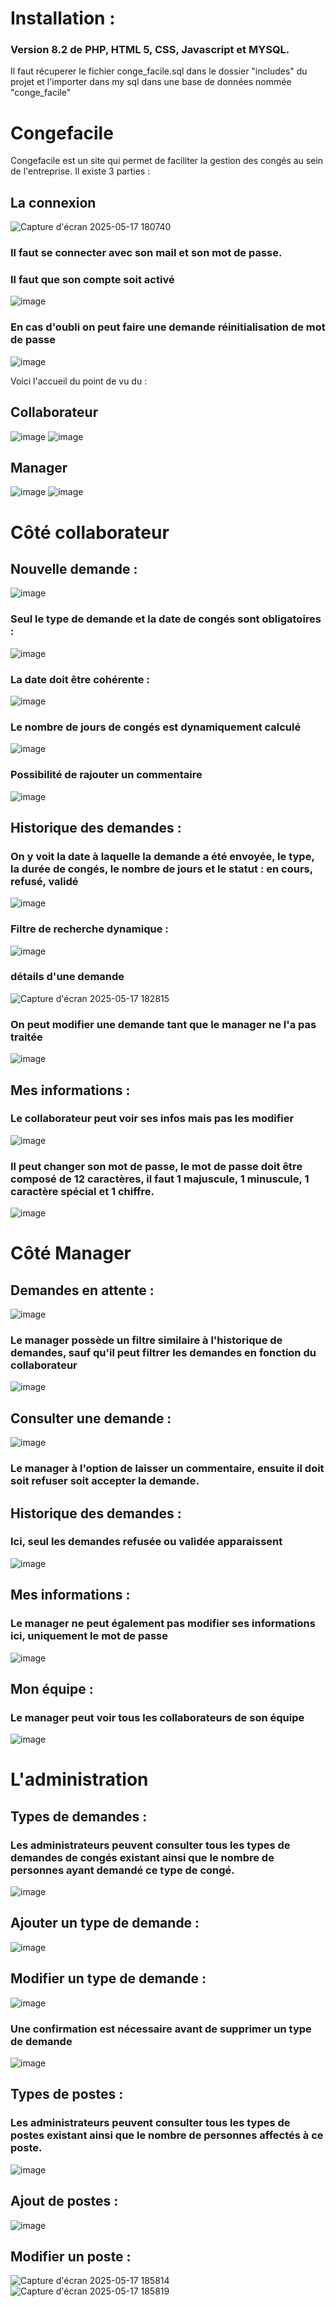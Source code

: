 # Installation :
### Version 8.2 de PHP, HTML 5, CSS, Javascript et MYSQL.
Il faut récuperer le fichier conge_facile.sql dans le dossier "includes" du projet et l'importer dans my sql dans une base de données nommée "conge_facile"


# Congefacile
Congefacile est un site qui permet de faciliter la gestion des congés au sein de l'entreprise.
Il existe 3 parties : 

## La connexion

![Capture d'écran 2025-05-17 180740](https://github.com/user-attachments/assets/63e456b3-4dac-4960-b493-0ddc366cfec4)

### Il faut se connecter avec son mail et son mot de passe.
### Il faut que son compte soit activé

![image](https://github.com/user-attachments/assets/12cb2c16-4d08-4f8c-86b2-01ce750b0f52)

### En cas d'oubli on peut faire une demande réinitialisation de mot de passe

![image](https://github.com/user-attachments/assets/c272627b-f562-4324-970a-06822532c53f)

Voici l'accueil du point de vu du :

## Collaborateur
![image](https://github.com/user-attachments/assets/3acde65a-e5ee-498b-827c-827208de0794)
![image](https://github.com/user-attachments/assets/b2fa54d9-7625-47f6-9345-d9f443bc2f43)

## Manager
![image](https://github.com/user-attachments/assets/4a6a3f60-1288-4936-a6aa-15511571d7bc)
![image](https://github.com/user-attachments/assets/81c4c763-3b6d-42b5-9271-04cb2045fbe2)

# Côté collaborateur
## Nouvelle demande : 
![image](https://github.com/user-attachments/assets/c6fe0cbf-ed8a-4499-b967-56fdf2f3349d)

### Seul le type de demande et la date de congés sont obligatoires : 
![image](https://github.com/user-attachments/assets/e13f4833-e704-4e5c-bfbd-1ce376ac67d2)

### La date doit être cohérente :
![image](https://github.com/user-attachments/assets/95f15a5a-268e-4237-8958-93006f9330b2)

### Le nombre de jours de congés est dynamiquement calculé
![image](https://github.com/user-attachments/assets/268188d9-e19e-466c-94f7-c0eac2c9a0df)

### Possibilité de rajouter un commentaire
![image](https://github.com/user-attachments/assets/c0685cfc-3c0c-4ee1-8dad-8eccbf68a14f)

## Historique des demandes :
### On y voit la date à laquelle la demande a été envoyée, le type, la durée de congés, le nombre de jours et le statut : en cours, refusé, validé
![image](https://github.com/user-attachments/assets/abf1c7de-299e-44c2-9063-8293c0369a6e)

### Filtre de recherche dynamique :
![image](https://github.com/user-attachments/assets/0660b51a-5451-43da-b2f7-fb4dc0f9936d)

### détails d'une demande
![Capture d'écran 2025-05-17 182815](https://github.com/user-attachments/assets/baee3c44-9205-47d0-9753-785aa93eda6f)

### On peut modifier une demande tant que le manager ne l'a pas traitée
![image](https://github.com/user-attachments/assets/6e27f3ff-fe8e-4150-8884-914f474cb9d3)

## Mes informations :
### Le collaborateur peut voir ses infos mais pas les modifier
![image](https://github.com/user-attachments/assets/a313e773-dae0-4f86-9b1b-3e172a798817)

### Il peut changer son mot de passe, le mot de passe doit être composé de 12 caractères, il faut 1 majuscule, 1 minuscule, 1 caractère spécial et 1 chiffre.
![image](https://github.com/user-attachments/assets/eca46848-ab69-4201-b8bc-81bc829d4d29)


# Côté Manager
## Demandes en attente :
![image](https://github.com/user-attachments/assets/50ca047e-faa7-438f-a51b-221911027cfd)

### Le manager possède un filtre similaire à l'historique de demandes, sauf qu'il peut filtrer les demandes en fonction du collaborateur
![image](https://github.com/user-attachments/assets/946c383c-5e1f-4fcd-a576-6985f224e478)

## Consulter une demande : 
![image](https://github.com/user-attachments/assets/ffacff79-56b1-4438-b828-2771271609a4)
### Le manager à l'option de laisser un commentaire, ensuite il doit soit refuser soit accepter la demande.
## Historique des demandes :
### Ici, seul les demandes refusée ou validée apparaissent
![image](https://github.com/user-attachments/assets/3881a843-e910-40c0-85d6-d1ade88b359a)

## Mes informations : 
### Le manager ne peut également pas modifier ses informations ici, uniquement le mot de passe
![image](https://github.com/user-attachments/assets/93370038-e5fd-47d1-856e-447a13ec2257)

## Mon équipe : 
### Le manager peut voir tous les collaborateurs de son équipe
![image](https://github.com/user-attachments/assets/139b7cf9-7c6b-4ebd-ad96-9913e0c3e7dd)



# L'administration
## Types de demandes :
### Les administrateurs peuvent consulter tous les types de demandes de congés existant ainsi que le nombre de personnes ayant demandé ce type de congé.
![image](https://github.com/user-attachments/assets/627979e0-d8d5-45e5-b07d-931b0d192ee1)
## Ajouter un type de demande :
![image](https://github.com/user-attachments/assets/88495d23-27a5-48a3-9c7d-9a23d61b20fa)
## Modifier un type de demande : 
![image](https://github.com/user-attachments/assets/829b7bf0-07b1-4154-ae0a-fc2a5b646ea3)
### Une confirmation est nécessaire avant de supprimer un type de demande 
![image](https://github.com/user-attachments/assets/6cb97ea7-4956-414d-885b-d1b5f6a56e7f)

## Types de postes :
### Les administrateurs peuvent consulter tous les types de postes existant ainsi que le nombre de personnes affectés à ce poste.
![image](https://github.com/user-attachments/assets/05370bc0-0076-4289-8e90-c17e899d6acd)
## Ajout de postes : 
![image](https://github.com/user-attachments/assets/f861ca77-f59f-434f-8588-6e5ecefa0c1d)
## Modifier un poste : 
![Capture d'écran 2025-05-17 185814](https://github.com/user-attachments/assets/721f70ba-7cc9-453e-81d0-043632223b1d)
![Capture d'écran 2025-05-17 185819](https://github.com/user-attachments/assets/13217c6b-f349-420d-93a8-9a26288f060c)
